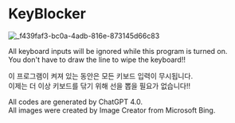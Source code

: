 # KeyBlocker
![_f439faf3-bc0a-4adb-816e-873145d66c83](https://user-images.githubusercontent.com/37506142/227254013-4aad9c62-1b27-4b4d-8ac3-b4f062bf8238.jpg)

All keyboard inputs will be ignored while this program is turned on.</br>
You don't have to draw the line to wipe the keyboard!!

이 프로그램이 켜져 있는 동안은 모든 키보드 입력이 무시됩니다.</br>
이제는 더 이상 키보드를 닦기 위해 선을 뽑을 필요가 없습니다!!

All codes are generated by ChatGPT 4.0.</br>
All images were created by Image Creator from Microsoft Bing.
